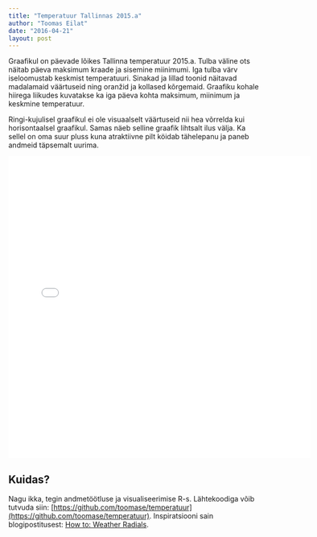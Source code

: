 ```yaml
---
title: "Temperatuur Tallinnas 2015.a"
author: "Toomas Eilat"
date: "2016-04-21"
layout: post
---
```






Graafikul on päevade lõikes Tallinna temperatuur 2015.a. Tulba väline ots näitab päeva maksimum kraade ja sisemine  miinimumi. Iga tulba värv iseloomustab keskmist temperatuuri. Sinakad ja lillad toonid näitavad madalamaid väärtuseid ning oranžid ja kollased kõrgemaid. Graafiku kohale hiirega liikudes kuvatakse ka iga päeva kohta maksimum, miinimum ja keskmine temperatuur.

Ringi-kujulisel graafikul ei ole visuaalselt väärtuseid nii hea võrrelda kui horisontaalsel graafikul. Samas näeb selline graafik lihtsalt ilus välja. Ka sellel on oma suur pluss kuna atraktiivne pilt köidab tähelepanu ja paneb andmeid täpsemalt uurima.

<iframe frameborder="0" width="600" height="600" 
        sandbox="allow-same-origin allow-scripts"
        scrolling="no" seamless="seamless"
        src="/files/temperatuur-tallinnas.html">
</iframe>

## Kuidas?
Nagu ikka, tegin andmetöötluse ja visualiseerimise R-s. Lähtekoodiga võib tutvuda siin: [https://github.com/toomase/temperatuur](https://github.com/toomase/temperatuur). Inspiratsiooni sain blogipostitusest: [How to: Weather Radials](http://jkunst.com/r/how-to-weather-radials/).
